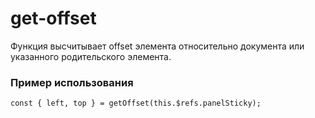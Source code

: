 # get-offset

Функция высчитывает offset элемента относительно документа или указанного родительского элемента.

### Пример использования

```
const { left, top } = getOffset(this.$refs.panelSticky);
```
